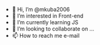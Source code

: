 - 👋 Hi, I’m @mkuba2006
- 👀 I’m interested in Front-end
- 🌱 I’m currently learning  JS
- 💞️ I’m looking to collaborate on ...
- 📫 How to reach me e-mail

<!---
mkuba2006/mkuba2006 is a ✨ special ✨ repository because its `README.md` (this file) appears on your GitHub profile.
You can click the Preview link to take a look at your changes.
--->
